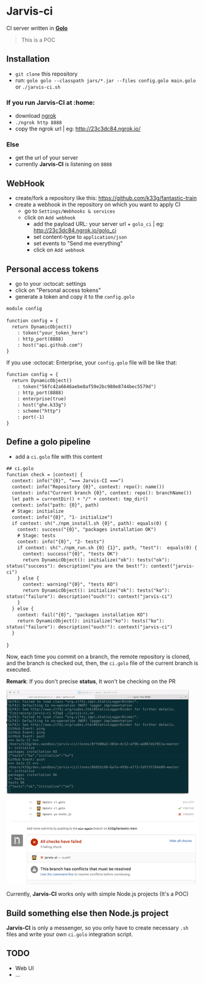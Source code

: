 # Jarvis-ci
CI server written in **[Golo](http://golo-lang.org/)**

> This is a POC

## Installation

- `git clone` this repository
- run: `golo golo --classpath jars/*.jar --files config.golo main.golo` or `./jarvis-ci.sh`

### If you run Jarvis-CI at :home:

- download [ngrok](https://ngrok.com/)
- `./ngrok http 8888`
- copy the ngrok url | eg: http://23c3dc84.ngrok.io/

### Else

- get the url of your server
- currently **Jarvis-CI** is listening on `8888`

## WebHook

- create/fork a repository like this: https://github.com/k33g/fantastic-train
- create a webhook in the repository on which you want to apply CI
  - go to `Settings/Webhooks & services`
  - click on `Add webhook`
    - add the payload URL: your server url + `golo_ci` | eg: http://23c3dc84.ngrok.io/golo_ci
    - set content-type to `application/json`
    - set events to "Send me everything"
    - click on `Add webhook`

## Personal access tokens

- go to your :octocat: settings
- click on "Personal access tokens"
- generate a token and copy it to the `config.golo`

```golo
module config

function config = {
  return DynamicObject()
    : token("your_token_here")
    : http_port(8888)
    : host("api.github.com")
}
```

If you use :octocat: Enterprise, your `config.golo` file will be like that:

```golo
function config = {
  return DynamicObject()
    : token("56fc42a6646aebe8af59e2bc980e8744bec5579d")
    : http_port(8888)
    : enterprise(true)
    : host("ghe.k33g")
    : scheme("http")
    : port(-1)
}
```

## Define a golo pipeline

- add a `ci.golo` file with this content
```golo
## ci.golo 
function check = |context| {
  context: info("{0}", "=== Jarvis-CI ===")
  context: info("Repository {0}", context: repo(): name())
  context: info("Current branch {0}", context: repo(): branchName())
  let path = currentDir() + "/" + context: tmp_dir()
  context: info("path: {0}", path)
  # Stage: initialize
  context: info("{0}", "1- initialize")
  if context: sh("./npm_install.sh {0}", path): equals(0) {
    context: success("{0}", "packages installation OK")
    # Stage: tests
    context: info("{0}", "2- tests")
    if context: sh("./npm_run.sh {0} {1}", path, "test"):  equals(0) {
      context: success("{0}", "tests OK")
      return DynamicObject(): initialize("ok"): tests("ok"): status("success"): description("you are the best!"): context("jarvis-ci")
    } else {
      context: warning("{0}", "tests KO")
      return DynamicObject(): initialize("ok"): tests("ko"): status("failure"): description("ouch!"): context("jarvis-ci")
    }
  } else {
    context: fail("{0}", "packages installation KO")
    return DynamicObject(): initialize("ko"): tests("ko"): status("failure"): description("ouch!"): context("jarvis-ci")
  }

}
```

Now, each time you commit on a branch, the remote repository is cloned, and the branch is checked out, then, the `ci.golo` file of the current branch is executed.

**Remark**: If you don't precise **status**, It won't be checking on the PR

![octocat](jarvis-ci-000.gif)

![octocat](check.png)


Currently, **Jarvis-CI** works only with simple Node.js projects (It's a POC)

## Build something else then Node.js project

**Jarvis-CI** is only a messenger, so you only have to create necessary `.sh` files and write your own `ci.golo` integration script.


## TODO

- Web UI
- ...



